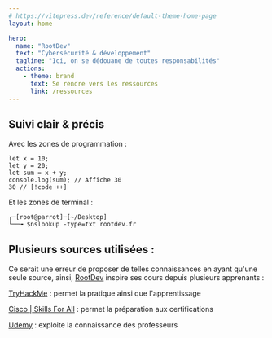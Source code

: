 ```yaml
---
# https://vitepress.dev/reference/default-theme-home-page
layout: home

hero:
  name: "RootDev"
  text: "Cybersécurité & développement"
  tagline: "Ici, on se dédouane de toutes responsabilités"
  actions:
    - theme: brand
      text: Se rendre vers les ressources
      link: /ressources
---
```


## Suivi clair & précis
Avec les zones de programmation :
```javascript:line-numbers=1 {4}
let x = 10;
let y = 20;
let sum = x + y;
console.log(sum); // Affiche 30
30 // [!code ++]
```

Et les zones de terminal :
```shell
┌─[root@parrot]─[~/Desktop]
└──╼ $nslookup -type=txt rootdev.fr
```

## Plusieurs sources utilisées :

Ce serait une erreur de proposer de telles connaissances en ayant qu'une seule source, ainsi, [RootDev](/) inspire ses cours depuis plusieurs apprenants :

[TryHackMe](https://tryhackme.com) : permet la pratique ainsi que l'apprentissage

[Cisco | Skills For All](https://skillsforall.com) : permet la préparation aux certifications

[Udemy](https://udemy.com) : exploite la connaissance des professeurs